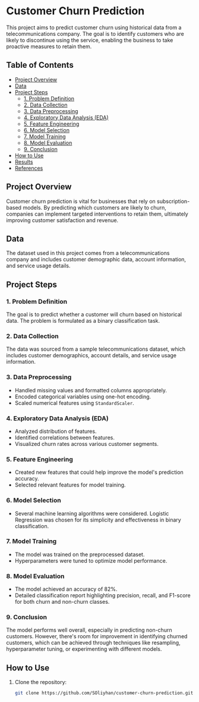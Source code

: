 # Customer Churn Prediction

This project aims to predict customer churn using historical data from a telecommunications company. The goal is to identify customers who are likely to discontinue using the service, enabling the business to take proactive measures to retain them.

## Table of Contents
- [Project Overview](#project-overview)
- [Data](#data)
- [Project Steps](#project-steps)
  - [1. Problem Definition](#1-problem-definition)
  - [2. Data Collection](#2-data-collection)
  - [3. Data Preprocessing](#3-data-preprocessing)
  - [4. Exploratory Data Analysis (EDA)](#4-exploratory-data-analysis-eda)
  - [5. Feature Engineering](#5-feature-engineering)
  - [6. Model Selection](#6-model-selection)
  - [7. Model Training](#7-model-training)
  - [8. Model Evaluation](#8-model-evaluation)
  - [9. Conclusion](#9-conclusion)
- [How to Use](#how-to-use)
- [Results](#results)
- [References](#references)

## Project Overview
Customer churn prediction is vital for businesses that rely on subscription-based models. By predicting which customers are likely to churn, companies can implement targeted interventions to retain them, ultimately improving customer satisfaction and revenue.

## Data
The dataset used in this project comes from a telecommunications company and includes customer demographic data, account information, and service usage details.

## Project Steps

### 1. Problem Definition
The goal is to predict whether a customer will churn based on historical data. The problem is formulated as a binary classification task.

### 2. Data Collection
The data was sourced from a sample telecommunications dataset, which includes customer demographics, account details, and service usage information.

### 3. Data Preprocessing
- Handled missing values and formatted columns appropriately.
- Encoded categorical variables using one-hot encoding.
- Scaled numerical features using `StandardScaler`.

### 4. Exploratory Data Analysis (EDA)
- Analyzed distribution of features.
- Identified correlations between features.
- Visualized churn rates across various customer segments.

### 5. Feature Engineering
- Created new features that could help improve the model's prediction accuracy.
- Selected relevant features for model training.

### 6. Model Selection
- Several machine learning algorithms were considered. Logistic Regression was chosen for its simplicity and effectiveness in binary classification.

### 7. Model Training
- The model was trained on the preprocessed dataset.
- Hyperparameters were tuned to optimize model performance.

### 8. Model Evaluation
- The model achieved an accuracy of 82%.
- Detailed classification report highlighting precision, recall, and F1-score for both churn and non-churn classes.

### 9. Conclusion
The model performs well overall, especially in predicting non-churn customers. However, there's room for improvement in identifying churned customers, which can be achieved through techniques like resampling, hyperparameter tuning, or experimenting with different models.

## How to Use
1. Clone the repository:
   ```bash
   git clone https://github.com/SOliyhan/customer-churn-prediction.git
